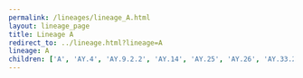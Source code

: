 ```yaml
---
permalink: /lineages/lineage_A.html
layout: lineage_page
title: Lineage A
redirect_to: ../lineage.html?lineage=A
lineage: A
children: ['A', 'AY.4', 'AY.9.2.2', 'AY.14', 'AY.25', 'AY.26', 'AY.33.2', 'AY.43', 'AY.44', 'AY.46.1', 'AY.46.6', 'AY.103', 'AY.112', 'AY.113', 'AY.127', 'B', 'B.1', 'B.1.1', 'B.1.1.7', 'B.1.1.28', 'B.1.1.161', 'B.1.1.529', 'B.1.351', 'B.1.503', 'B.1.595', 'B.1.617', 'B.1.617.2', 'B.6', 'BA.1', 'BA.1.1', 'BA.1.1.1', 'BA.1.1.2', 'BA.1.1.15', 'BA.1.1.16', 'BA.1.1.18', 'BA.1.13.1', 'BA.1.14', 'BA.1.15', 'BA.1.17', 'BA.1.17.2', 'BA.1.18', 'BA.1.20', 'BA.1.21', 'BA.2', 'BA.2.1', 'BA.2.3', 'BA.2.3.2', 'BA.2.3.7', 'BA.2.3.9', 'BA.2.3.10', 'BA.2.3.15', 'BA.2.3.20', 'BA.2.3.21', 'BA.2.3.22', 'BA.2.9', 'BA.2.9.5', 'BA.2.10', 'BA.2.10.1', 'BA.2.12', 'BA.2.12.1', 'BA.2.13', 'BA.2.14', 'BA.2.21', 'BA.2.23', 'BA.2.24', 'BA.2.27', 'BA.2.30', 'BA.2.31.1', 'BA.2.33', 'BA.2.36', 'BA.2.40.1', 'BA.2.56', 'BA.2.61', 'BA.2.64', 'BA.2.65', 'BA.2.67', 'BA.2.68', 'BA.2.74', 'BA.2.75', 'BA.2.75.1', 'BA.2.75.2', 'BA.2.75.3', 'BA.2.75.4', 'BA.2.75.5', 'BA.2.75.6', 'BA.2.75.7', 'BA.2.75.8', 'BA.2.75.9', 'BA.2.75.10', 'BA.2.76', 'BA.2.78', 'BA.2.79', 'BA.2.82', 'BA.3.1', 'BA.4', 'BA.4.1', 'BA.4.1.1', 'BA.4.1.6', 'BA.4.1.8', 'BA.4.1.9', 'BA.4.1.10', 'BA.4.1.11', 'BA.4.2', 'BA.4.4', 'BA.4.5', 'BA.4.6', 'BA.4.6.1', 'BA.4.6.2', 'BA.4.6.3', 'BA.4.6.4', 'BA.4.6.5', 'BA.4.7', 'BA.5', 'BA.5.1', 'BA.5.1.1', 'BA.5.1.2', 'BA.5.1.3', 'BA.5.1.4', 'BA.5.1.5', 'BA.5.1.6', 'BA.5.1.7', 'BA.5.1.8', 'BA.5.1.9', 'BA.5.1.10', 'BA.5.1.12', 'BA.5.1.15', 'BA.5.1.16', 'BA.5.1.17', 'BA.5.1.18', 'BA.5.1.19', 'BA.5.1.20', 'BA.5.1.21', 'BA.5.1.22', 'BA.5.1.23', 'BA.5.1.24', 'BA.5.1.25', 'BA.5.1.26', 'BA.5.1.27', 'BA.5.1.28', 'BA.5.1.29', 'BA.5.1.30', 'BA.5.1.31', 'BA.5.1.32', 'BA.5.1.33', 'BA.5.1.34', 'BA.5.1.35', 'BA.5.1.36', 'BA.5.1.37', 'BA.5.1.38', 'BA.5.2', 'BA.5.2.1', 'BA.5.2.2', 'BA.5.2.3', 'BA.5.2.4', 'BA.5.2.6', 'BA.5.2.7', 'BA.5.2.8', 'BA.5.2.9', 'BA.5.2.10', 'BA.5.2.11', 'BA.5.2.12', 'BA.5.2.13', 'BA.5.2.14', 'BA.5.2.16', 'BA.5.2.18', 'BA.5.2.19', 'BA.5.2.20', 'BA.5.2.21', 'BA.5.2.22', 'BA.5.2.23', 'BA.5.2.24', 'BA.5.2.25', 'BA.5.2.26', 'BA.5.2.27', 'BA.5.2.28', 'BA.5.2.29', 'BA.5.2.30', 'BA.5.2.31', 'BA.5.2.32', 'BA.5.2.33', 'BA.5.2.34', 'BA.5.2.35', 'BA.5.2.36', 'BA.5.2.37', 'BA.5.2.38', 'BA.5.2.39', 'BA.5.2.40', 'BA.5.2.41', 'BA.5.2.42', 'BA.5.2.43', 'BA.5.2.44', 'BA.5.2.45', 'BA.5.2.46', 'BA.5.2.47', 'BA.5.2.48', 'BA.5.2.49', 'BA.5.2.50', 'BA.5.2.51', 'BA.5.2.52', 'BA.5.2.53', 'BA.5.2.54', 'BA.5.2.55', 'BA.5.2.56', 'BA.5.2.57', 'BA.5.2.58', 'BA.5.2.59', 'BA.5.2.60', 'BA.5.2.61', 'BA.5.2.62', 'BA.5.2.63', 'BA.5.3', 'BA.5.3.1', 'BA.5.3.3', 'BA.5.3.4', 'BA.5.3.5', 'BA.5.5', 'BA.5.5.1', 'BA.5.5.2', 'BA.5.5.3', 'BA.5.6', 'BA.5.6.1', 'BA.5.6.2', 'BA.5.6.3', 'BA.5.6.4', 'BA.5.7', 'BA.5.8', 'BA.5.9', 'BA.5.10', 'BA.5.10.1', 'BA.5.11', 'BA.5.12', 'C.37', 'N.10', 'P.1']
---
```

